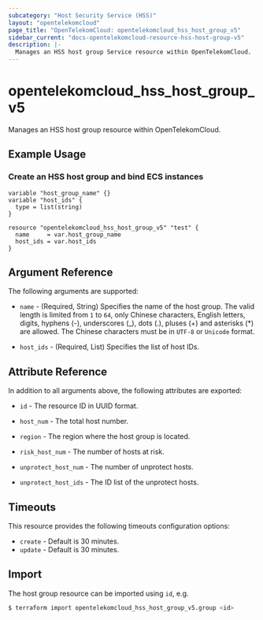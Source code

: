 ```yaml
---
subcategory: "Host Security Service (HSS)"
layout: "opentelekomcloud"
page_title: "OpenTelekomCloud: opentelekomcloud_hss_host_group_v5"
sidebar_current: "docs-opentelekomcloud-resource-hss-host-group-v5"
description: |-
  Manages an HSS host group Service resource within OpenTelekomCloud.
---
```


# opentelekomcloud_hss_host_group_v5

Manages an HSS host group resource within OpenTelekomCloud.

## Example Usage

### Create an HSS host group and bind ECS instances

```hcl
variable "host_group_name" {}
variable "host_ids" {
  type = list(string)
}

resource "opentelekomcloud_hss_host_group_v5" "test" {
  name     = var.host_group_name
  host_ids = var.host_ids
}
```

## Argument Reference

The following arguments are supported:

* `name` - (Required, String) Specifies the name of the host group.
  The valid length is limited from `1` to `64`, only Chinese characters, English letters, digits, hyphens (-),
  underscores (_), dots (.), pluses (+) and asterisks (*) are allowed.
  The Chinese characters must be in `UTF-8` or `Unicode` format.

* `host_ids` - (Required, List) Specifies the list of host IDs.

## Attribute Reference

In addition to all arguments above, the following attributes are exported:

* `id` - The resource ID in UUID format.

* `host_num` - The total host number.

* `region` - The region where the host group is located.

* `risk_host_num` - The number of hosts at risk.

* `unprotect_host_num` - The number of unprotect hosts.

* `unprotect_host_ids` - The ID list of the unprotect hosts.

## Timeouts

This resource provides the following timeouts configuration options:

* `create` - Default is 30 minutes.
* `update` - Default is 30 minutes.

## Import

The host group resource can be imported using `id`, e.g.

```bash
$ terraform import opentelekomcloud_hss_host_group_v5.group <id>
```
